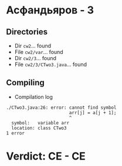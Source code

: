 # Асфандьяров - 3
## Directories
- Dir `cw2`... found
- File `cw2/var`... found
- Dir `cw2/3`... found
- File `cw2/3/CTwo3.java`... found
## Compiling
- Compilation log
```
./CTwo3.java:26: error: cannot find symbol
                        arr[j] = a[j + 1];
                        ^
  symbol:   variable arr
  location: class CTwo3
1 error

```
# Verdict: **CE** - CE
